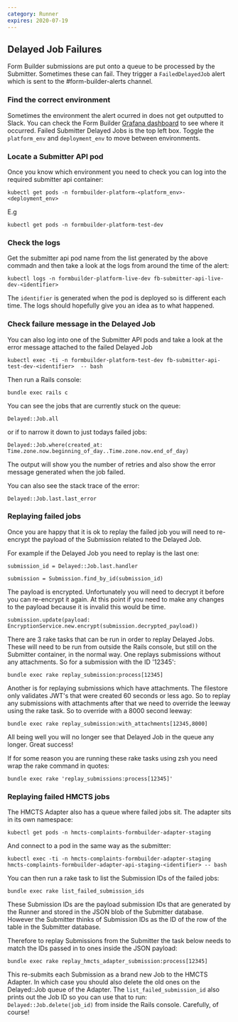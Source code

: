 ```yaml
---
category: Runner
expires: 2020-07-19
---
```


## Delayed Job Failures

Form Builder submissions are put onto a queue to be processed by the Submitter. Sometimes these can fail. They trigger a `FailedDelayedJob` alert which is sent to the #form-builder-alerts channel.

### Find the correct environment

Sometimes the environment the alert ocurred in does not get outputted to Slack. You can check the Form Builder [Grafana dashboard](https://grafana.cloud-platform.service.justice.gov.uk/d/-hXgWMWWk/form-builder?orgId=1) to see where it occurred. Failed Submitter Delayed Jobs is the top left box. Toggle the `platform_env` and `deployment_env` to move between environments.

### Locate a Submitter API pod

Once you know which environment you need to check you can log into the required submitter api container:
~~~~~~~~
kubectl get pods -n formbuilder-platform-<platform_env>-<deployment_env>
~~~~~~~~
E.g
~~~~~~~~
kubectl get pods -n formbuilder-platform-test-dev
~~~~~~~~
### Check the logs

Get the submitter api pod name from the list generated by the above commadn and then take a look at the logs from around the time of the alert:
~~~~~~~~
kubectl logs -n formbuilder-platform-live-dev fb-submitter-api-live-dev-<identifier>
~~~~~~~~
The `identifier` is generated when the pod is deployed so is different each time. The logs should hopefully give you an idea as to what happened.

### Check failure message in the Delayed Job

You can also log into one of the Submitter API pods and take a look at the error message attached to the failed Delayed Job
~~~~~~~~
kubectl exec -ti -n formbuilder-platform-test-dev fb-submitter-api-test-dev-<identifier>  -- bash
~~~~~~~~
Then run a Rails console:
~~~~~~~~
bundle exec rails c
~~~~~~~~

You can see the jobs that are currently stuck on the queue:

~~~~~~~~
Delayed::Job.all
~~~~~~~~

or if to narrow it down to just todays failed jobs:

~~~~~~~~
Delayed::Job.where(created_at: Time.zone.now.beginning_of_day..Time.zone.now.end_of_day)
~~~~~~~~

The output will show you the number of retries and also show the error message generated when the job failed.

You can also see the stack trace of the error:

~~~~~~~~
Delayed::Job.last.last_error
~~~~~~~~

### Replaying failed jobs

Once you are happy that it is ok to replay the failed job you will need to re-encrypt the payload of the Submission related to the Delayed Job.

For example if the Delayed Job you need to replay is the last one:

~~~~~~~~
submission_id = Delayed::Job.last.handler
~~~~~~~~

~~~~~~~~
submission = Submission.find_by_id(submission_id)
~~~~~~~~

The payload is encrypted. Unfortunately you will need to decrypt it before you can re-encrypt it again. At this point if you need to make any changes to the payload because it is invalid this would be time.

~~~~~~~~
submission.update(payload: EncryptionService.new.encrypt(submission.decrypted_payload))
~~~~~~~~

There are 3 rake tasks that can be run in order to replay Delayed Jobs. These will need to be run from outside the Rails console, but still on the Submitter container, in the normal way. One replays submissions without any attachments. So for a submission with the ID '12345':

~~~~~~~~
bundle exec rake replay_submission:process[12345]
~~~~~~~~

Another is for replaying submissions which have attachments. The filestore only validates JWT's that were created 60 seconds or less ago. So to replay any submissions with attachments after that we need to override the leeway using the rake task. So to override with a 8000 second leeway:

~~~~~~~~
bundle exec rake replay_submission:with_attachments[12345,8000]
~~~~~~~~

All being well you will no longer see that Delayed Job in the queue any longer. Great success!

If for some reason you are running these rake tasks using zsh you need wrap the rake command in quotes:

~~~~~~~~
bundle exec rake 'replay_submissions:process[12345]'
~~~~~~~~

### Replaying failed HMCTS jobs

The HMCTS Adapter also has a queue where failed jobs sit. The adapter sits in its own namespace:

~~~~~~~~
kubectl get pods -n hmcts-complaints-formbuilder-adapter-staging
~~~~~~~~

And connect to a pod in the same way as the submitter:

~~~~~~~~
kubectl exec -ti -n hmcts-complaints-formbuilder-adapter-staging hmcts-complaints-formbuilder-adapter-api-staging-<identifier> -- bash
~~~~~~~~

You can then run a rake task to list the Submission IDs of the failed jobs:

~~~~~~~~
bundle exec rake list_failed_submission_ids
~~~~~~~~

These Submission IDs are the payload submission IDs that are generated by the Runner and stored in the JSON blob of the Submitter database. However the Submitter thinks of Submission IDs as the ID of the row of the table in the Submitter database.

Therefore to replay Submissions from the Submitter the task below needs to match the IDs passed in to ones inside the JSON payload:

~~~~~~~~
bundle exec rake replay_hmcts_adapter_submission:process[12345]
~~~~~~~~

This re-submits each Submission as a brand new Job to the HMCTS Adapter. In which case you should also delete the old ones on the Delayed::Job queue of the Adapter. The `list_failed_submission_id` also prints out the Job ID so you can use that to run: `Delayed::Job.delete(job_id)` from inside the Rails console. Carefully, of course!
